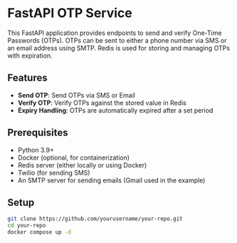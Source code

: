 # FastAPI OTP Service

This FastAPI application provides endpoints to send and verify One-Time Passwords (OTPs). OTPs can be sent to either a phone number via SMS or an email address using SMTP. Redis is used for storing and managing OTPs with expiration.

## Features

- **Send OTP**: Send OTPs via SMS or Email
- **Verify OTP**: Verify OTPs against the stored value in Redis
- **Expiry Handling**: OTPs are automatically expired after a set period

## Prerequisites

- Python 3.9+
- Docker (optional, for containerization)
- Redis server (either locally or using Docker)
- Twilio (for sending SMS)
- An SMTP server for sending emails (Gmail used in the example)

## Setup


```bash
git clone https://github.com/yourusername/your-repo.git
cd your-repo
docker compose up -d


